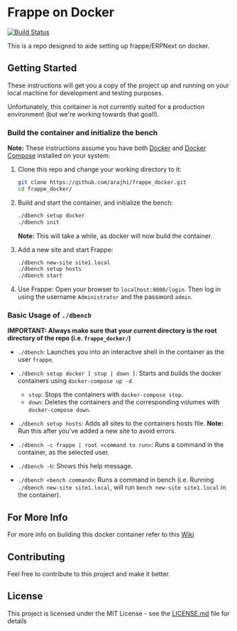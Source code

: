 # Frappe on Docker

[![Build Status](https://travis-ci.com/frappe/frappe_docker.svg)](https://travis-ci.com/frappe/frappe_docker)

This is a repo designed to aide setting up frappe/ERPNext on docker.

## Getting Started

These instructions will get you a copy of the project up and running on your local machine for development and testing purposes.

Unfortunately, this container is not currently suited for a production environment (but we're working towards that goal!).

### Build the container and initialize the bench

**Note:** These instructions assume you have both  [Docker](https://docs.docker.com/engine/installation)  and [Docker Compose](https://docs.docker.com/compose/install/) installed on your system.

1. Clone this repo and change your working directory to it:

    ```bash
    git clone https://github.com/arajhi/frappe_docker.git
    cd frappe_docker/
    ```

2. Build and start the container, and initialize the bench:

    ```bash
    ./dbench setup docker
    ./dbench init
    ```

    **Note:** This will take a while, as docker will now build the container.

3. Add a new site and start Frappe:

    ```bash
    ./dbench new-site site1.local
    ./dbench setup hosts
    ./dbench start
    ```

4. Use Frappe:
    Open your browser to `localhost:8000/login`. Then log in using the username `Administrator` and the password `admin`.

### Basic Usage of `./dbench`

**IMPORTANT: Always make sure that your current directory is the root directory of the repo (i.e. `frappe_docker/`)**

- `./dbench`: Launches you into an interactive shell in the container as the user `frappe`.

- `./dbench setup docker [ stop | down ]`: Starts and builds the docker containers using `docker-compose up -d`.
  - `stop`: Stops the containers with `docker-compose stop`.
  - `down`: Deletes the containers and the corresponding volumes with `docker-compose down`.

- `./dbench setup hosts`: Adds all sites to the containers hosts file.
  **Note:** Run this after you've added a new site to avoid errors.

- `./dbench -c frappe | root <command to run>`: Runs a command in the container, as the selected user.

- `./dbench -h`: Shows this help message.

- `./dbench <bench command>`: Runs a command in bench (i.e. Running `./dbench new-site site1.local`, will run `bench new-site site1.local` in the container).

## For More Info

For more info on building this docker container refer to this [Wiki](https://github.com/frappe/frappe_docker/wiki/Hitchhiker's-guide-to-building-this-frappe_docker-image)

## Contributing

Feel free to contribute to this project and make it better.

## License

This project is licensed under the MIT License - see the [LICENSE.md](LICENSE.md) file for details
